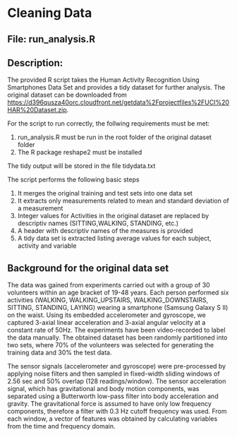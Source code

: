 

# Cleaning Data

## File: run_analysis.R

## Description: 
The provided R script takes the Human Activity Recognition Using Smartphones Data Set and provides a tidy dataset for further analysis.
The original dataset can be downloaded from https://d396qusza40orc.cloudfront.net/getdata%2Fprojectfiles%2FUCI%20HAR%20Dataset.zip.

For the script to run correctly, the follwing requirements must be met:

1) run_analysis.R must be run in the root folder of the original dataset folder
2) The R package reshape2 must be installed

The tidy output will be stored in the file tidydata.txt


The script performs the following basic steps

1) It merges the original training and test sets into one data set
2) It extracts only measurements related to mean and standard deviation of a measurement
3) Integer values for Activities in the original dataset are replaced by descriptiv names (SITTING,WALKING, STANDING, etc.) 
4) A header with descriptiv names of the measures is provided
5) A tidy data set is extracted listing average values for each subject, activity and variable



## Background for the original data set

The data was gained from experiments carried out with a group of 30 volunteers within an age bracket of 19-48 years. Each person performed six activities (WALKING, WALKING_UPSTAIRS, WALKING_DOWNSTAIRS, SITTING, STANDING, LAYING) wearing a smartphone (Samsung Galaxy S II) on the waist. Using its embedded accelerometer and gyroscope, we captured 3-axial linear acceleration and 3-axial angular velocity at a constant rate of 50Hz. The experiments have been video-recorded to label the data manually. The obtained dataset has been randomly partitioned into two sets, where 70% of the volunteers was selected for generating the training data and 30% the test data. 

The sensor signals (accelerometer and gyroscope) were pre-processed by applying noise filters and then sampled in fixed-width sliding windows of 2.56 sec and 50% overlap (128 readings/window). The sensor acceleration signal, which has gravitational and body motion components, was separated using a Butterworth low-pass filter into body acceleration and gravity. The gravitational force is assumed to have only low frequency components, therefore a filter with 0.3 Hz cutoff frequency was used. From each window, a vector of features was obtained by calculating variables from the time and frequency domain.


